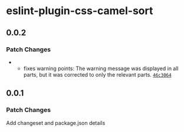 # eslint-plugin-css-camel-sort

## 0.0.2

### Patch Changes

- - fixes warning points: The warning message was displayed in all parts, but it was corrected to only the relevant parts. [`46c3064`](https://github.com/refirst11/eslint-plugin-css-camel-sort/commit/46c30647394648ebd9942080b5f132cb564e924e)

## 0.0.1

### Patch Changes

Add changeset and package.json details
